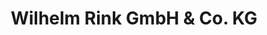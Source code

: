 ---
title: "Wilhelm Rink GmbH & Co. KG"
url: /biedenkopf/wilhelm-rink-gmbh-und-co-kg/
shop: Großhandel
---